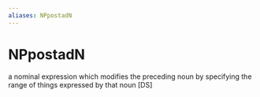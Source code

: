 ```yaml
---
aliases: NPpostadN
---
```

# NPpostadN

a nominal expression which modifies the preceding noun by specifying the range of things expressed by that noun [DS]
> 